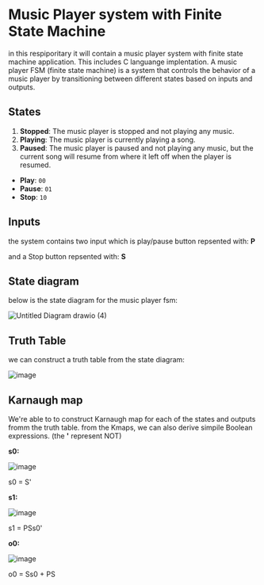# Music Player system with Finite State Machine

in this respiporitary it will contain a music player system with finite state machine application. This includes C languange implentation.
A music player FSM (finite state machine) is a system that controls the behavior of a music player by transitioning between different states based on inputs and outputs.

## States

1.  **Stopped**: The music player is stopped and not playing any music.
2.  **Playing**: The music player is currently playing a song.
3.  **Paused**: The music player is paused and not playing any music, but the current song will resume from where it left off when the player is resumed.

-   **Play**: `00`
-   **Pause**: `01`
-   **Stop**: `10`

## Inputs
the system contains two input which is play/pause button repsented with: **P** 

and a Stop button repsented with: **S**

## State diagram
below is the state diagram for the music player fsm:

![Untitled Diagram drawio (4)](https://user-images.githubusercontent.com/114371959/211785856-96dd98f5-6976-4866-b689-94d0c3347443.png)

## Truth Table
we can construct a truth table from the state diagram:

![image](https://user-images.githubusercontent.com/114371959/210586156-4bb64dce-6f8d-4546-91e9-7674de9fa159.png) 

## Karnaugh map
We're able to to construct Karnaugh map for each of the states and outputs fromm the truth table.
from the Kmaps, we can also derive simpile Boolean expressions.
(the **'** represent NOT)

**s0:**

![image](https://user-images.githubusercontent.com/114371959/210587166-1a27036b-507e-40bd-935d-14dcba2087a1.png)

s0 = S'

**s1:**

![image](https://user-images.githubusercontent.com/114371959/210587332-9f106c2b-94ce-4b11-9e82-198e652ecbc8.png)

s1 = PSs0'

**o0:**

![image](https://user-images.githubusercontent.com/114371959/210587495-80637f47-3c78-4b8c-82ef-f3ebeefaeead.png)

o0 = Ss0 + PS


